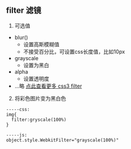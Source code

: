 ## filter 滤镜
1. 可选值
- blur()
  - 设置高斯模糊值
  - 不接受百分比，可设置css长度值，比如10px
- grayscale 
  - 设置为黑白
- alpha
  - 设置透明度
- ...略
[点此查看更多 css3 filter](https://www.runoob.com/cssref/css3-pr-filter.html)

2. 将彩色图片变为黑白色 
```
-----css:
img{
  filter:gryscale(100%)
}

-----js:
object.style.WebkitFilter="grayscale(100%)" 
```
